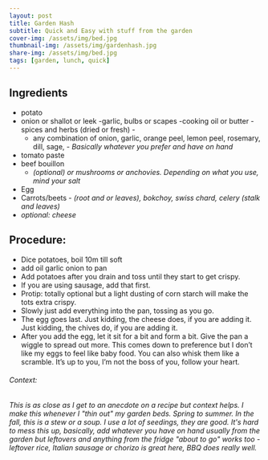 ```yaml
---
layout: post
title: Garden Hash
subtitle: Quick and Easy with stuff from the garden
cover-img: /assets/img/bed.jpg
thumbnail-img: /assets/img/gardenhash.jpg
share-img: /assets/img/bed.jpg
tags: [garden, lunch, quick]
---
```


## Ingredients

- potato 
- onion or shallot or leek 
-garlic, bulbs or scapes 
-cooking oil or butter 
-spices and herbs (dried or fresh) - 
  - any combination of onion, garlic, orange peel, lemon peel, rosemary, dill, sage, - _Basically whatever you prefer and have on hand_
- tomato paste 
- beef bouillon 
    - _(optional) or mushrooms or anchovies. Depending on what you use, mind your salt_ 
- Egg 
- Carrots/beets -  _(root and or leaves), bokchoy, swiss chard, celery (stalk and leaves)_
- _optional: cheese_


## Procedure:  

- Dice potatoes, boil 10m till soft 
- add oil garlic onion to pan 
- Add potatoes after you drain and toss until they start to get crispy. 
- If you are using sausage, add that first. 
- Protip: totally optional but a light dusting of corn starch will make the tots extra crispy. 
- Slowly just add everything into the pan, tossing as you go. 
- The egg goes last. Just kidding, the cheese does, if you are adding it. Just kidding, the chives do, if you are adding it.
- After you add the egg, let it sit for a bit and form a bit. Give the pan a wiggle to spread out more. This comes down to preference but I don’t like my eggs to feel like baby food. You can also whisk them like a scramble. It’s up to you, I’m not the boss of you, follow your heart.
  
###### Context: 

  _This is as close as I get to an anecdote on a recipe but context helps. I make this whenever I "thin out" my garden beds. Spring to summer. In the fall, this is a stew or a soup. I use a lot of seedings, they are good. It's hard to mess this up, basically, add whatever you have on hand usually from the garden but leftovers and anything from the fridge "about to go" works too - leftover rice, Italian sausage or chorizo is great here, BBQ does really well._
